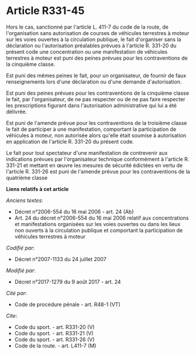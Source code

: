 # Article R331-45

Hors le cas, sanctionné par l'article L. 411-7 du code de la route, de l'organisation sans autorisation de courses de
véhicules terrestres à moteur sur les voies ouvertes à la circulation publique, le fait d'organiser sans la déclaration ou
l'autorisation préalables prévues à l'article R. 331-20 du présent code une concentration ou une manifestation de véhicules
terrestres à moteur est puni des peines prévues pour les contraventions de la cinquième classe. 

Est puni des mêmes peines le fait, pour un organisateur, de fournir de faux renseignements lors d'une déclaration ou d'une
demande d'autorisation. 

Est puni des peines prévues pour les contraventions de la cinquième classe le fait, par l'organisateur, de ne pas respecter
ou de ne pas faire respecter les prescriptions figurant dans l'autorisation administrative qui lui a été délivrée. 

Est puni de l'amende prévue pour les contraventions de la troisième classe le fait de participer à une manifestation,
comportant la participation de véhicules à moteur, non autorisée alors qu'elle était soumise à autorisation en application de
l'article R. 331-20 du présent code. 

Le fait pour tout spectateur d'une manifestation de contrevenir aux indications prévues par l'organisateur technique
conformément à l'article R. 331-21 et mettant en œuvre les mesures de sécurité édictées en vertu de l'article R. 331-26 est
puni de l'amende prévue pour les contraventions de la quatrième classe

**Liens relatifs à cet article**

_Anciens textes_:

  - Décret n°2006-554 du 16 mai 2006 - art. 24 (Ab)
  - Art. 24 du décret n°2006-554 du 16 mai 2006 relatif aux concentrations et manifestations organisées sur les voies ouvertes ou dans les lieux non ouverts à la circulation publique et comportant la participation de véhicules terrestres à moteur

_Codifié par_:

  - Décret n°2007-1133 du 24 juillet 2007

_Modifié par_:

  - Décret n°2017-1279 du 9 août 2017 - art. 24

_Cité par_:

  - Code de procédure pénale - art. R48-1 (VT)

_Cite_:

  - Code du sport. - art. R331-20 (V)
  - Code du sport. - art. R331-21 (V)
  - Code du sport. - art. R331-26 (V)
  - Code de la route. - art. L411-7 (M)
